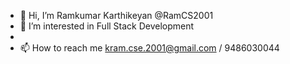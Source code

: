 - 👋 Hi, I’m Ramkumar Karthikeyan @RamCS2001
- 👀 I’m interested in Full Stack Development
-
- 📫 How to reach me kram.cse.2001@gmail.com / 9486030044

<!---
RamCS2001/RamCS2001 is a ✨ special ✨ repository because its `README.md` (this file) appears on your GitHub profile.
You can click the Preview link to take a look at your changes.
--->
